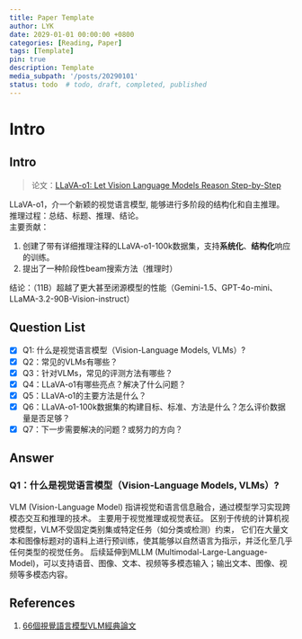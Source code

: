 ```yaml
---
title: Paper Template
author: LYK
date: 2029-01-01 00:00:00 +0800
categories: [Reading, Paper]
tags: [Template]
pin: true
description: Template
media_subpath: '/posts/20290101'
status: todo  # todo, draft, completed, published
---
```


# Intro

## Intro  
> 论文：[LLaVA-o1: Let Vision Language Models Reason Step-by-Step](https://arxiv.org/abs/2411.10440)  

LLaVA-o1，介一个新颖的视觉语言模型, 能够进行多阶段的结构化和自主推理。  
推理过程：总结、标题、推理、结论。  
主要贡献：
1. 创建了带有详细推理注释的LLaVA\-o1\-100k数据集，支持<b>系统化</b>、<b>结构化</b>响应的训练。
2. 提出了一种阶段性beam搜索方法（推理时）  

结论：（11B）超越了更大甚至闭源模型的性能（Gemini-1.5、GPT-4o-mini、LLaMA-3.2-90B-Vision-instruct）


## Question List
- [x] Q1: 什么是视觉语言模型（Vision-Language Models, VLMs）?
- [x] Q2：常见的VLMs有哪些？
- [x] Q3：针对VLMs，常见的评测方法有哪些？
- [x] Q4：LLaVA-o1有哪些亮点？解决了什么问题？
- [x] Q5：LLaVA-o1的主要方法是什么？
- [x] Q6：LLaVA-o1-100k数据集的构建目标、标准、方法是什么？怎么评价数据量是否足够？
- [x] Q7：下一步需要解决的问题？或努力的方向？

## Answer
### Q1：什么是视觉语言模型（Vision-Language Models, VLMs）?
VLM (Vision-Language Model) 指讲视觉和语言信息融合，通过模型学习实现跨模态交互和推理的技术。
主要用于视觉推理或视觉表征。
区别于传统的计算机视觉模型，VLM不受固定类别集或特定任务（如分类或检测）约束，
它们在大量文本和图像标题对的语料上进行预训练，使其能够以自然语言为指示，并泛化至几乎任何类型的视觉任务。
后续延伸到MLLM (Multimodal-Large-Language-Model)，可以支持语音、图像、文本、视频等多模态输入；输出文本、图像、视频等多模态内容。



## References
1. [66個視覺語言模型VLM經典論文](https://tomohiroliu22.medium.com/66%E5%80%8B%E8%A6%96%E8%A6%BA%E8%AA%9E%E8%A8%80%E6%A8%A1%E5%9E%8Bvlm%E7%B6%93%E5%85%B8%E8%AB%96%E6%96%87-f44f280a7f62)





